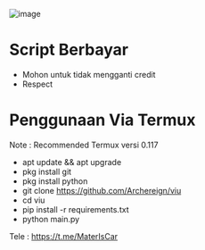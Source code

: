 ![image](https://github.com/Archereign/viu/assets/138429821/c24150a8-ef25-4730-85c0-a4ddcb0cc930)

# Script Berbayar

- Mohon untuk tidak mengganti credit
- Respect

# Penggunaan Via Termux

Note : Recommended Termux versi 0.117

- apt update && apt upgrade
- pkg install git
- pkg install python
- git clone https://github.com/Archereign/viu
- cd viu
- pip install -r requirements.txt
- python main.py

Tele : https://t.me/MaterIsCar
